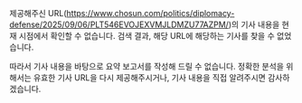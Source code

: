 제공해주신 URL(https://www.chosun.com/politics/diplomacy-defense/2025/09/06/PLT546EVOJEXVMJLDMZU77AZPM/)의 기사 내용을 현재 시점에서 확인할 수 없습니다. 검색 결과, 해당 URL에 해당하는 기사를 찾을 수 없었습니다.

따라서 기사 내용을 바탕으로 요약 보고서를 작성해 드릴 수 없습니다. 정확한 분석을 위해서는 유효한 기사 URL을 다시 제공해주시거나, 기사 내용을 직접 알려주시면 감사하겠습니다.